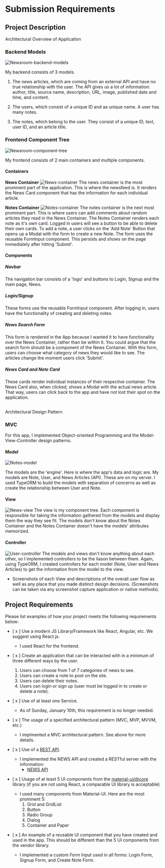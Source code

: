 # Submission Requirements
## Project Description
Architectural Overview of Application
### Backend Models
![Newsroom-backend-models](/images/Newsroom-backend-models.png)

My backend consists of 3 models. 
1. The news articles, which are coming from an external API and have no true relationship with the user. The API gives us a lot of information: author, title, source name, description, URL, image, published date and time, and content.

2. The users, which consist of a unique ID and aa unique name. A user has many notes.

3. The notes, which belong to the user. They consist of a unique ID, text, user ID, and an article title.

### Frontend Component Tree
![Newsroom-component-tree](/images/Newsroom-component-tree.png)

My frontend consists of 2 main containers and multiple components. 
#### Containers
**News Container**
![News-container](/images/News-container.gif)
The news container is the most prominent part of the application. This is where the newsfeed is. It renders the News Card component that has the information for each individual article.

**Notes Container**
![Notes-container](/images/Notes-container.png)
The notes container is the next most prominent part. This is where users can add comments about random articles they read in the News Container. The Notes Container renders each note as it's own card. Logged in users will see a button to be able to delete their own cards. To add a note, a user clicks on the 'Add Note' Button that opens up a Modal with the form to create a new Note. The form uses the reusable FormInput component. This persists and shows on the page immediately after hitting 'Submit'. 

#### Components
##### Navbar
The navigation bar consists of a 'logo' and buttons to Login, Signup and the main page, News.

##### Login/Signup
These forms use the reusable FormInput component. After logging in, users have the functionality of creating and deleting notes.

##### News Search Form
This form is rendered in the App because I wanted it to have functionality over the News Container, rather than be within it. You could argue that the search form should be a component of the News Container. With this form, users can choose what category of news they would like to see. The articles change the moment users click 'Submit'.

##### News Card and Note Card
These cards render individual instances of their respective container. The News Card also, when clicked, shows a Modal with the actual news article. That way, users can click back to the app and have not lost their spot on the application.

##
Architectural Design Pattern
### MVC
For this app, I implemented Object-oriented Programming and the Model-View-Controller design patterns.

#### Model
![Notes-model](/images/Notes-model.png)

The models are the 'engine'. Here is where the app's data and logic are. My models are Note, User, and News Articles (API). These are on my server. I used TypeORM to build the models with separation of concerns as well as create the relationship between User and Note.

#### View
![News-view](/images/News-view.png)
The view is my component tree. Each component is responsible for taking the information gathered from the models and display them the way they see fit. The models don't know about the Notes Container and the Notes Container doesn't have the models' attributes memorized.

#### Controller
![User-controller](/images/User-controller.png)
The models and views don't know anything about each other, so I implemented controllers to be the liason between them. Again, using TypeORM, I created controllers for each model (Note, User and News Articles) to get the information from the model to the view.


- Screenshots of each View and descriptions of the overall user flow as well as any place that you made distinct design decisions.  (Screenshots can be taken via any screenshot capture application or native methods).


## Project Requirements
Please list examples of how your project meets the following requirements below:
- [ x ] Use a modern JS Library/Framework like React, Angular, etc. We suggest using React.js.
    - I used React for the frontend.

- [ x ] Create an application that can be interacted with in a minimum of three different ways by the user.
    1. Users can choose from 1 of 7 categories of news to see.
    2. Users can create a note to post on the site.
    3. Users can delete their notes.
    4. Users can login or sign up (user must be logged in to create or delete a note).

- [ x ] Use of at least one Service.
    - As of Sunday, January 10th, this requirement is no longer needed.

- [ x ] The usage of a specified architectural pattern (MVC, MVP, MVVM,  etc.)
    - I implmented a MVC architectural pattern. See above for more details.

- [ x ] Use of a [REST API](https://medium.com/@arteko/the-best-way-to-use-rest-apis-in-swift-95e10696c980).
    - I implemented the NEWS API and created a RESTful server with the information:
        - [NEWS API](https://newsapi.org/)

- [ x ] Usage of at least 5 UI components from the [material-ui/@core](https://material-ui.com/) library (if you are not using React, a comparable UI library is acceptable)
    - I used many components from Material-UI. Here are the most prominent 5:
        1. Grid and GridList
        2. Button
        3. Radio Group
        4. Dialog
        5. Container and Paper

- [ x ] An example of a reusable UI component that you have created and used in the app. This should be different than the 5 UI components from the vendor library.
    - I implemented a custom Form Input used in all forms: Login Form, Signup Form, and Create Note Form.
